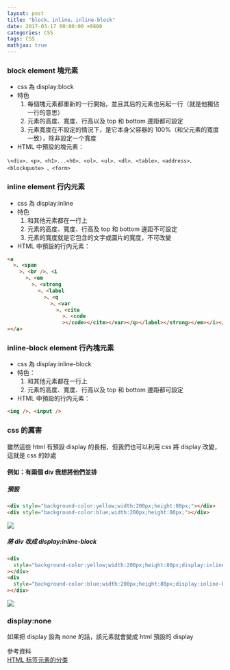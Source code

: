 ```yaml
---
layout: post
title: "block、inline、inline-block"
date: 2017-03-17 00:00:00 +0800
categories: CSS
tags: CSS
mathjax: true
---
```


### block element 塊元素

- css 為 display:block
- 特色
  1. 每個塊元素都重新的一行開始，並且其后的元素也另起一行（就是他獨佔一行的意思）
  2. 元素的高度、寬度、行高以及 top 和 bottom 邊距都可設定
  3. 元素寬度在不設定的情況下，是它本身父容器的 100%（和父元素的寬度一致），除非設定一个寬度
- HTML 中預設的塊元素：

```
\<div>、<p>、<h1>...<h6>、<ol>、<ul>、<dl>、<table>、<address>、<blockquote> 、<form>
```

### inline element 行内元素

- css 為 display:inline
- 特色
  1. 和其他元素都在一行上
  2. 元素的高度、寬度、行高及 top 和 bottom 邊距不可設定
  3. 元素的寬度就是它包含的文字或圖片的寬度，不可改變
- HTML 中預設的行内元素：

```html
<a
  >、<span
    >、<br />、<i
      >、<em
        >、<strong
          >、<label
            >、<q
              >、<var
                >、<cite
                  >、<code
                  ></code></cite></var></q></label></strong></em></i></span
></a>
```

### inline-block element 行內塊元素

- css 為 display:inline-block
- 特色：
  1. 和其他元素都在一行上
  2. 元素的高度、寬度、行高以及 top 和 bottom 邊距都可設定
- HTML 中預設的行内元素：

```html
<img />、<input />
```

### css 的厲害

雖然這些 html 有預設 display 的長相，但我們也可以利用 css 將 display 改變，這就是 css 的妙處

#### 例如：有兩個 div 我想將他們並排

##### 預設

```html
<div style="background-color:yellow;width:200px;height:80px;"></div>
<div style="background-color:blue;width:200px;height:80px;"></div>
```

![](https://i.imgur.com/oniA8rg.png)

##### 將 div 改成 display:inline-block

```html
<div
  style="background-color:yellow;width:200px;height:80px;display:inline-block;"
></div>
<div
  style="background-color:blue;width:200px;height:80px;display:inline-block"
></div>
```

![](https://i.imgur.com/PXh65Ay.png)

### display:none

如果把 display 設為 none 的話，該元素就會變成 html 預設的 display

參考資料<br>
[HTML 标签元素的分类](http://www.adminwang.com/css/90.html)
